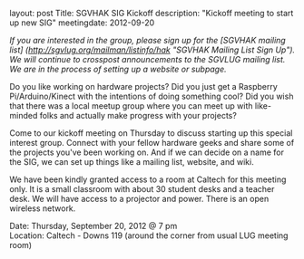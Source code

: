 layout: post
Title: SGVHAK SIG Kickoff
description: "Kickoff meeting to start up new SIG"
meetingdate: 2012-09-20

*If you are interested in the group, please sign up for the [SGVHAK mailing list] (http://sgvlug.org/mailman/listinfo/hak "SGVHAK Mailing List Sign Up").  We will continue to crosspost announcements to the SGVLUG mailing list. We are in the process of setting up a website or subpage.*  

Do you like working on hardware projects?  Did you just get a Raspberry Pi/Arduino/Kinect with the intentions of doing something cool?  Did you wish that there was a local meetup group where you can meet up with like-minded folks and actually make progress with your projects?

Come to our kickoff meeting on Thursday to discuss starting up this special interest group.  Connect with your fellow hardware geeks and share some of the projects you've been working on. And if we can decide on a name for the SIG, we can set up things like a mailing list, website, and wiki.

We have been kindly granted access to a room at Caltech for this meeting only.  It is a small classroom with about 30 student desks and a teacher desk.  We will have access to a projector and power.  There is an open wireless network.

Date: Thursday, September 20, 2012 @ 7 pm <br/>
Location: Caltech - Downs 119 (around the corner from usual LUG meeting room)
